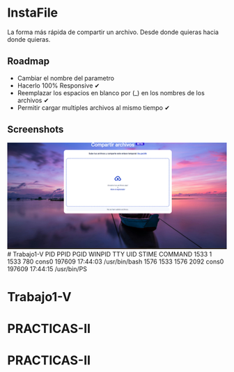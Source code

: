 # InstaFile
La forma más rápida de compartir un archivo. Desde donde quieras hacia donde quieras.

## Roadmap
- Cambiar el nombre del parametro
- Hacerlo 100% Responsive ✔
- Reemplazar los espacios en blanco por (_) en los nombres de los archivos  ✔
- Permitir cargar multiples archivos al mismo tiempo  ✔

## Screenshots
![App Screenshot](./screenshot-1.png)
#   T r a b a j o 1 - V 
 
       PID    PPID    PGID     WINPID   TTY         UID    STIME COMMAND
     1533       1    1533        780  cons0     197609 17:44:03 /usr/bin/bash
     1576    1533    1576       2092  cons0     197609 17:44:15 /usr/bin/PS
# Trabajo1-V
# PRACTICAS-II
# PRACTICAS-II

